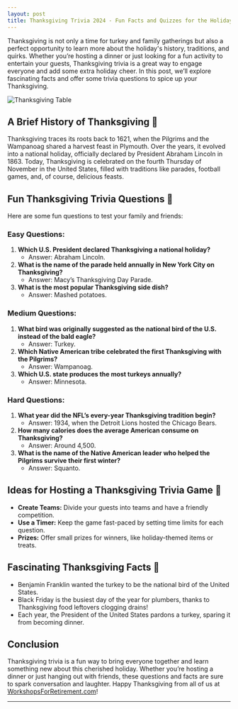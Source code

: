 ```yaml
---
layout: post
title: Thanksgiving Trivia 2024 - Fun Facts and Quizzes for the Holidays
---
```


Thanksgiving is not only a time for turkey and family gatherings but also a perfect opportunity to learn more about the holiday's history, traditions, and quirks. Whether you’re hosting a dinner or just looking for a fun activity to entertain your guests, Thanksgiving trivia is a great way to engage everyone and add some extra holiday cheer. In this post, we’ll explore fascinating facts and offer some trivia questions to spice up your Thanksgiving.

![Thanksgiving Table](https://images.unsplash.com/photo-1604328698698-199b3ec02a4c?ixlib=rb-1.2.1&auto=format&fit=crop&w=800&q=80)

## A Brief History of Thanksgiving 🦃

Thanksgiving traces its roots back to 1621, when the Pilgrims and the Wampanoag shared a harvest feast in Plymouth. Over the years, it evolved into a national holiday, officially declared by President Abraham Lincoln in 1863. Today, Thanksgiving is celebrated on the fourth Thursday of November in the United States, filled with traditions like parades, football games, and, of course, delicious feasts.

## Fun Thanksgiving Trivia Questions 🎉

Here are some fun questions to test your family and friends:

### Easy Questions:
1. **Which U.S. President declared Thanksgiving a national holiday?**
   - Answer: Abraham Lincoln.
2. **What is the name of the parade held annually in New York City on Thanksgiving?**
   - Answer: Macy’s Thanksgiving Day Parade.
3. **What is the most popular Thanksgiving side dish?**
   - Answer: Mashed potatoes.

### Medium Questions:
1. **What bird was originally suggested as the national bird of the U.S. instead of the bald eagle?**
   - Answer: Turkey.
2. **Which Native American tribe celebrated the first Thanksgiving with the Pilgrims?**
   - Answer: Wampanoag.
3. **Which U.S. state produces the most turkeys annually?**
   - Answer: Minnesota.

### Hard Questions:
1. **What year did the NFL’s every-year Thanksgiving tradition begin?**
   - Answer: 1934, when the Detroit Lions hosted the Chicago Bears.
2. **How many calories does the average American consume on Thanksgiving?**
   - Answer: Around 4,500.
3. **What is the name of the Native American leader who helped the Pilgrims survive their first winter?**
   - Answer: Squanto.

## Ideas for Hosting a Thanksgiving Trivia Game 🥳

- **Create Teams:** Divide your guests into teams and have a friendly competition.
- **Use a Timer:** Keep the game fast-paced by setting time limits for each question.
- **Prizes:** Offer small prizes for winners, like holiday-themed items or treats.

## Fascinating Thanksgiving Facts 🌽

- Benjamin Franklin wanted the turkey to be the national bird of the United States.
- Black Friday is the busiest day of the year for plumbers, thanks to Thanksgiving food leftovers clogging drains!
- Each year, the President of the United States pardons a turkey, sparing it from becoming dinner.

## Conclusion

Thanksgiving trivia is a fun way to bring everyone together and learn something new about this cherished holiday. Whether you’re hosting a dinner or just hanging out with friends, these questions and facts are sure to spark conversation and laughter. Happy Thanksgiving from all of us at [WorkshopsForRetirement.com](https://workshopsforretirement.com)!

---

<script type="application/ld+json">
{
  "@context": "https://schema.org",
  "@type": "FAQPage",
  "mainEntity": [
    {
      "@type": "Question",
      "name": "What is the origin of Thanksgiving?",
      "acceptedAnswer": {
        "@type": "Answer",
        "text": "Thanksgiving originated in 1621 as a harvest celebration shared by the Pilgrims and the Wampanoag Native Americans. The tradition has since evolved into an annual holiday celebrated across the United States."
      }
    },
    {
      "@type": "Question",
      "name": "What are some fun Thanksgiving trivia questions?",
      "acceptedAnswer": {
        "@type": "Answer",
        "text": "Examples include: 'Which President declared Thanksgiving a national holiday?' (Abraham Lincoln), 'What year did the first Macy's Thanksgiving Day Parade take place?' (1924), and 'Which state produces the most turkeys in the U.S.?' (Minnesota)."
      }
    },
    {
      "@type": "Question",
      "name": "What are the most popular Thanksgiving traditions?",
      "acceptedAnswer": {
        "@type": "Answer",
        "text": "Popular traditions include enjoying a turkey dinner, watching football, attending or viewing parades, and expressing gratitude with loved ones."
      }
    },
    {
      "@type": "Question",
      "name": "How can I host a Thanksgiving trivia game?",
      "acceptedAnswer": {
        "@type": "Answer",
        "text": "To host a trivia game, prepare a mix of easy and challenging Thanksgiving-themed questions. Split your guests into teams, offer small prizes for winners, and incorporate fun facts to keep the game engaging."
      }
    },
    {
      "@type": "Question",
      "name": "What are some surprising facts about Thanksgiving?",
      "acceptedAnswer": {
        "@type": "Answer",
        "text": "Some fun facts: The first Thanksgiving likely lasted three days, Thanksgiving was not a national holiday until 1863, and turkey wasn’t the main dish at the original feast."
      }
    }
  ]
}
</script>